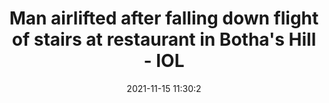 ---
"title": "Man airlifted after falling down flight of stairs at restaurant in Botha's Hill - IOL"
"date": "2021-11-15 11:30:2"
"feed_name": "GOOGLENEWSINDUSTRIAL"
"feed_website": "https://news.google.com/search?q=industrial%2Bincident&hl=en-US&gl=US&ceid=US:en"
"feed_rss": "https://news.google.com/rss/search?q=industrial%2Bincident&hl=en-US&gl=US&ceid=US:en"
"link": "https://www.iol.co.za/news/politics/ifp-extends-sympathies-to-fw-de-klerks-family-after-former-president-loses-battle-to-cancer-390d0ab0-9969-42a0-a667-2f6d105442a7"
"source": "{'href': 'https://www.iol.co.za', 'title': 'IOL'}"
"file": "_posts/2021-1-1-98771041ce4929a772be80f23ffc454a6025a534.md"
"accident": "0"
"drilling": "0"
"dead": "0"
"injured": "0"
"arrested": "0"
"place": "unknown place"
"where": "unknown site"
"causes": "unknown"
"place_uri": "unknown place"
---